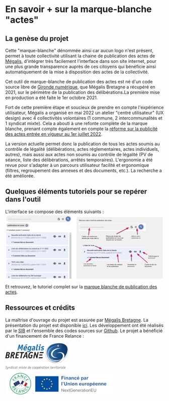 # En savoir + sur la marque-blanche "actes"

## La genèse du projet

Cette "marque-blanche" dénommée ainsi car aucun logo n'est présent, permet à toute collectivité utilisant la chaine de publication des actes de [Mégalis](https://www.megalis.bretagne.bzh/), d'intégrer très facilement l'interface dans son site internet, pour une plus grande transparence auprès de ces citoyens qui bénéficie ainsi automatiquement de la mise à disposition des actes de la collectivité. 

Cet outil de marque-blanche de publication des actes est né d'un code source libre de [Gironde numérique](https://gitlab.adullact.net/gironde-numerique/data-search-engine), que Mégalis Bretagne a récupéré en 2021, sur le périmètre de la publication des délibérations.La première mise en production a été faite le 1er octobre 2021.

Fort de cette première étape et soucieux de prendre en compte l'expérience utilisateur, Mégalis a  organisé en mai 2022 un atelier "centré utilisateur" (UX design) avec 4 collectivités volontaires (1 commune, 2 intercommunalités et 1 syndicat mixte). Cela a abouti à une refonte complète de la marque blanche, prenant compte également en compte la [réforme sur la publicité des actes entrée en vigueur au 1er juillet 2022](https://www.legifrance.gouv.fr/jorf/id/JORFTEXT000044177138).

La version actuelle permet donc la publication de tous les actes soumis au contrôle de légalité (délibérations, actes réglementaires, actes individuels, autres), mais aussi aux actes non soumis au contrôle de légalité (PV de séance, liste des délibérations, arrêtés temporaires). L'ergonomie a été revue pour s'adapter à un parcours utilisateur facilité et ergonomique (filtres, regroupement des annexes et des documents, etc.). La recherche a été améliorée. 

## Quelques éléments tutoriels pour se repérer dans l'outil

L'interface se compose des éléments suivants :
![mini-tuto-mq](https://raw.githubusercontent.com/megalis-bretagne/pages-publiques/main/refonte-marque-blanche-tuto.png)

Et retrouvez, le tutoriel complet sur la [marque blanche de publication des actes](https://services.megalis.bretagne.bzh/tutoriel/od-publication-la-marque-blanche-de-publication-des-actes).

## Ressources et crédits

La maîtrise d'ouvrage du projet est assurée par [Mégalis Bretagne](https://www.megalis.bretagne.bzh/). 
La présentation du projet est disponible [ici](https://opendata-megalis.readthedocs.io/fr/latest/presentation.html).
Les développement ont été réalisés par le [SIB](https://sib.fr/) et l'ensemble des codes sources sur [Github](https://github.com/megalis-bretagne/opendata-frontapp).
Le projet a bénéficié d'un financement de France Relance :

![Logo megalis](https://raw.githubusercontent.com/megalis-bretagne/pages-publiques/main/megalis-logo-web.png)
![Logo france relance](https://raw.githubusercontent.com/megalis-bretagne/pages-publiques/main/logo_france_relance-web.png)

